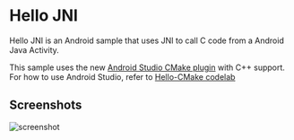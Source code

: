 # Hello JNI

Hello JNI is an Android sample that uses JNI to call C code from a Android Java
Activity.

This sample uses the new
[Android Studio CMake plugin](http://tools.android.com/tech-docs/external-c-builds)
with C++ support. For how to use Android Studio, refer to
[Hello-CMake codelab](https://codelabs.developers.google.com/codelabs/android-studio-cmake/index.html)

## Screenshots

![screenshot](./Images/screenshot.png)



